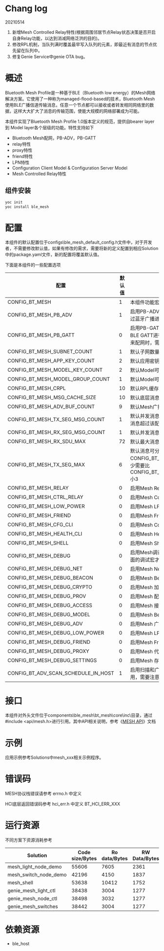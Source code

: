 # Chang log

20210514
1. 新增Mesh Controlled Relay特性(根据周围邻居节点Relay状态决策是否开启自身Relay功能，以达到消减网络泛洪的目的)。
2. 修改RPL机制，当队列满时覆盖最早写入队列的元素，即最近有消息的节点优先留在队列中。
3. 修复Genie Service中genie OTA bug。

# 概述

Bluetooth Mesh Profile是一种基于BLE（Bluetooth low energy）的Mesh网络解决方案。它使用了一种称为managed-flood-based的技术，Bluetooth  Mesh 使用BLE广播信道传输消息，任意一个节点都可以接收或者转发相同网络里的数据，这样大大扩大了消息的传输范围，使能大规模的网络部署成为可能。

本组件实现了Bluetooth Mesh Profile 1.0版本定义的规范，提供自bearer layer 到 Model layer各个层级的功能。特性支持如下

- Bluetooth Mesh配网，PB-ADV，PB-GATT
- relay特性
- proxy特性
- friend特性
- LPN特性
- Configuration Client  Model & Configuration Server Model
- Mesh Controlled Relay特性


## 组件安装

```bash
yoc init
yoc install ble_mesh
```

# 配置

本组件的默认配置位于configs\ble_mesh_default_config.h文件中，对于开发者，不需要修改默认值，如果有修改的需求，需要将新的定义配置到相应Solution中的package.yaml文件，新的配置将覆盖默认值。

下面是本组件的一些配置选项

| 配置                             | 默认值 | 说明                                                         |
| -------------------------------- | ------ | ------------------------------------------------------------ |
| CONFIG_BT_MESH                   | 1      | 本组件功能宏，引入该组件后默认定义                           |
| CONFIG_BT_MESH_PB_ADV            | 1      | 启用PB-ADV配网功能，启用后支持通过蓝牙广播进行配网           |
| CONFIG_BT_MESH_PB_GATT           | 0      | 启用PB-GATT配网功能，启用后支持BLE GATT进行配网，通常需要支持手机来配网时，需要启用该功能 |
| CONFIG_BT_MESH_SUBNET_COUNT      | 1      | 默认子网数量为1                                              |
| CONFIG_BT_MESH_APP_KEY_COUNT     | 2      | 默认应用密钥数量为2                                          |
| CONFIG_BT_MESH_MODEL_KEY_COUNT   | 2      | 默认Model可绑定密钥数量为2                                   |
| CONFIG_BT_MESH_MODEL_GROUP_COUNT | 1      | 默认Model可绑定组地址数量为1                                 |
| CONFIG_BT_MESH_CRPL              | 10     | 默认RPL缓存数量为10条                                        |
| CONFIG_BT_MESH_MSG_CACHE_SIZE    | 10     | 默认底层消息缓存数量为10条                                   |
| CONFIG_BT_MESH_ADV_BUF_COUNT     | 9      | 默认Mesh广播可用资源数为10                                   |
| CONFIG_BT_MESH_TX_SEG_MSG_COUNT  | 1      | 默认并发消息发送数为1。如果同时发送消息超过该配置，将会返回错误。 |
| CONFIG_BT_MESH_RX_SEG_MSG_COUNT  | 1      | 默认并发消息接收数为1。                                      |
| CONFIG_BT_MESH_RX_SDU_MAX        | 72     | 默认最大消息收包长度72字节                                   |
| CONFIG_BT_MESH_TX_SEG_MAX        | 6      | 默认消息可分包数位6。注意CONFIG_BT_MESH_TX_SEG_MAX 至少需要比 CONFIG_BT_MESH_ADV_BUF_COUNT 小3 |
| CONFIG_BT_MESH_RELAY             | 0      | 启用Mesh Relay特性                                           |
| CONFIG_BT_MESH_CTRL_RELAY        | 0      | 启用Mesh Controlled Relay特性                                |
| CONFIG_BT_MESH_LOW_POWER         | 0      | 启用Mesh LPN特性                                             |
| CONFIG_BT_MESH_FRIEND            | 0      | 启用Mesh Friend特性                                          |
| CONFIG_BT_MESH_CFG_CLI           | 0      | 启用Mesh Configuration Client Model                          |
| CONFIG_BT_MESH_HEALTH_CLI        | 0      | 启用Mesh Health Client Model                                 |
| CONFIG_BT_MESH_SHELL             | 0      | 启用Mesh Shell调试命令                                       |
| CONFIG_BT_MESH_DEBUG             | 0      | 启用Mesh调试功能，该配置打开后，下面的调试宏才有效           |
| CONFIG_BT_MESH_DEBUG_NET         | 0      | 启用Mesh Network层调试                                       |
| CONFIG_BT_MESH_DEBUG_BEACON      | 0      | 启用Mesh Beacon层调试                                        |
| CONFIG_BT_MESH_DEBUG_CRYPTO      | 0      | 启用Mesh 加密层调试                                          |
| CONFIG_BT_MESH_DEBUG_PROV        | 0      | 启用Mesh 配网层调试                                          |
| CONFIG_BT_MESH_DEBUG_ACCESS      | 0      | 启用Mesh 接入层调试                                          |
| CONFIG_BT_MESH_DEBUG_MODEL       | 0      | 启用Mesh Beacon层调试                                        |
| CONFIG_BT_MESH_DEBUG_ADV         | 0      | 启用Mesh 广播层调试                                          |
| CONFIG_BT_MESH_DEBUG_LOW_POWER   | 0      | 启用Mesh LPN层调试                                           |
| CONFIG_BT_MESH_DEBUG_FRIEND      | 0      | 启用Mesh Friend层调试                                        |
| CONFIG_BT_MESH_DEBUG_PROXY       | 0      | 启用Mesh 代理层调试                                          |
| CONFIG_BT_MESH_DEBUG_SETTINGS    | 0      | 启用Mesh 存储调试                                            |
| CONFIG_BT_ADV_SCAN_SCHEDULE_IN_HOST    | 1      | 启用扫描和广播自动调度模式，默认启用，需要注意切换效率     |

# 接口

本组件对外头文件位于components\ble_mesh\bt_mesh\core\inc\目录，通过#include <api/mesh.h>进行引用。其中API相关说明，参考《[MESH API](docs/mesh_api/MESH_Module_API.md)》文档

# 示例

应用示例参考Solutions中mesh_xxx相关示例程序。

# 错误码

MESH协议栈错误请参考 errno.h 中定义

HCI底层返回错误码参考 hci_err.h 中定义 BT_HCI_ERR_XXX

# 运行资源

不同方案下资源消耗参考

| Solution              | Code size/Bytes | Ro data/Bytes | RW Data/Bytes | BSS/Bytes |
| ---------------------------- | --------------- | ------------- | ------------- | --------- |
| mesh_light_node_demo  | 55606           | 7605          | 2361          | 7128      |
| mesh_switch_node_demo | 42196           | 4150          | 1837          | 4498      |
| mesh_shell            | 53638           | 10412         | 1752          | 4242      |
| genie_mesh_light_ctl  | 38438           | 3004          | 1277          | 2970      |
| genie_mesh_node_ctl   | 38498           | 3032          | 1277          | 2970      |
| genie_mesh_switches   | 38442           | 3004          | 1277          | 2970      |

# 依赖资源

- ble_host